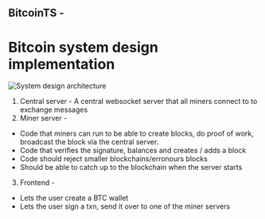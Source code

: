 ## BitcoinTS - 

# Bitcoin system design implementation 

![System design architecture](https://res.cloudinary.com/dxyexbgt6/image/upload/v1739131989/Untitled-2024-07-24-2243_1_cpy4wm.png)

1. Central server - A central websocket server that all miners connect to to exchange messages
2. Miner server - 
 - Code that miners can run to be able to create blocks, do proof of work, broadcast the block via the central server. 
 - Code that verifies the signature, balances and creates / adds a block
 - Code should reject smaller blockchains/erronours blocks
 - Should be able to catch up to the blockchain when the server starts
3. Frontend -
 - Lets the user create a BTC wallet
 - Lets the user sign a txn, send it over to one of the miner servers



